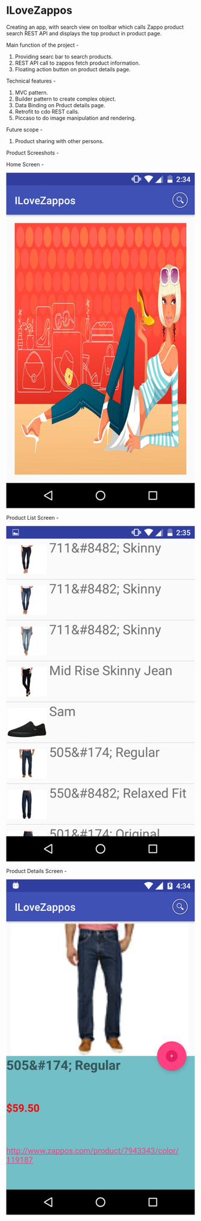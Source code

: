 # ILoveZappos

Creating an app, with search view on toolbar which calls Zappo product search REST API
and displays the top product in product page.

Main function of the project -

1. Providing searc bar to search products.
2. REST API call to zappos fetch product information.
3. Floating action button on product details page.

Technical features -

1. MVC pattern.
2. Builder pattern to create complex object.
3. Data Binding on Prduct details page.
4. Retrofit to cdo REST calls.
5. Piccaso to do image manipulation and rendering.

Future scope -
1. Product sharing with other persons.

Product Screeshots -

Home Screen -

![alt tag](https://raw.githubusercontent.com/raviprakashmishra/ILoveZappos/master/app/imagescreenshots/Screenshot_20170208-023444.png)

Product List Screen -

![alt tag](https://raw.githubusercontent.com/raviprakashmishra/ILoveZappos/master/app/imagescreenshots/Screenshot_20170208-023504.png)

Product Details Screen -

![alt tag](https://raw.githubusercontent.com/raviprakashmishra/ILoveZappos/master/app/imagescreenshots/Screenshot_20170208-023522.png)
